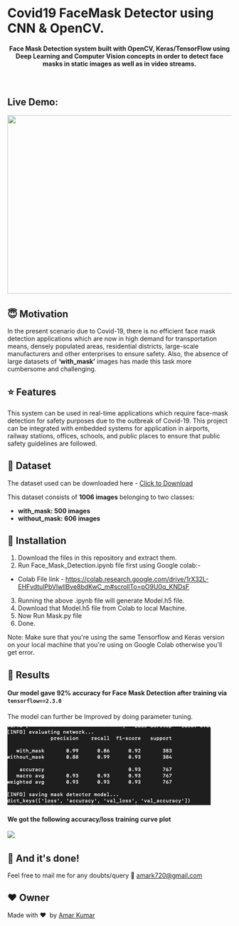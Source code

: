 # Covid19 FaceMask Detector using CNN & OpenCV.


<div align= "center">
  <h4>Face Mask Detection system built with OpenCV, Keras/TensorFlow using Deep Learning and Computer Vision concepts in order to detect face masks in static images as well as in video streams.</h4>
</div>

&nbsp;&nbsp;&nbsp;&nbsp;&nbsp;&nbsp;&nbsp;&nbsp;&nbsp;&nbsp;&nbsp;&nbsp;&nbsp;&nbsp;&nbsp;&nbsp;&nbsp;&nbsp;&nbsp;&nbsp;&nbsp;&nbsp;&nbsp;&nbsp;&nbsp;&nbsp;&nbsp;&nbsp;&nbsp;&nbsp;&nbsp;&nbsp;&nbsp;&nbsp;&nbsp;

## Live Demo:
<p align="center"><img src="https://github.com/amark720/Amar-kumar/blob/master/ScreenShots/FaceMaskGif.gif" width="700" height="400"></p>



## :innocent: Motivation
In the present scenario due to Covid-19, there is no efficient face mask detection applications which are now in high demand for transportation means, densely populated areas, residential districts, large-scale manufacturers and other enterprises to ensure safety. Also, the absence of large datasets of __‘with_mask’__ images has made this task more cumbersome and challenging. 


## :star: Features

This system can be used in real-time applications which require face-mask detection for safety purposes due to the outbreak of Covid-19. This project can be integrated with embedded systems for application in airports, railway stations, offices, schools, and public places to ensure that public safety guidelines are followed.

## :file_folder: Dataset
The dataset used can be downloaded here - [Click to Download](https://www.kaggle.com/prithwirajmitra/covid-face-mask-detection-dataset)

This dataset consists of __1006 images__ belonging to two classes:
*	__with_mask: 500 images__
*	__without_mask: 606 images__



## 🚀 Installation
1. Download the files in this repository and extract them.
2. Run Face_Mask_Detection.ipynb file first using Google colab:-<br>
* Colab File link - https://colab.research.google.com/drive/1rX32L-EHFvdtulPbVlwllBve8bdKwC_m#scrollTo=pO9U0q_KNDsF

3. Running the above .ipynb file will generate Model.h5 file.
4. Download that Model.h5 file from Colab to local Machine.
5. Now Run Mask.py file
6. Done.

Note: Make sure that you're using the same Tensorflow and Keras version on your local machine that you're using on Google Colab otherwise you'll get error.

## :key: Results

#### Our model gave 92% accuracy for Face Mask Detection after training via <code>tensorflow==2.3.0</code><br>
The model can further be Improved by doing parameter tuning.

![](https://github.com/chandrikadeb7/Face-Mask-Detection/blob/master/Readme_images/Screenshot%202020-06-01%20at%209.48.27%20PM.png)

#### We got the following accuracy/loss training curve plot
![](https://github.com/chandrikadeb7/Face-Mask-Detection/blob/master/plot.png)

## :clap: And it's done!
Feel free to mail me for any doubts/query 
:email: amark720@gmail.com

## :heart: Owner
Made with :heart:&nbsp;  by [Amar Kumar](https://github.com/amark720)


